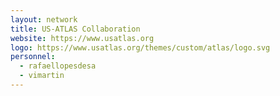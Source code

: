```yaml
---
layout: network
title: US-ATLAS Collaboration
website: https://www.usatlas.org
logo: https://www.usatlas.org/themes/custom/atlas/logo.svg
personnel:
  - rafaellopesdesa
  - vimartin
---
```

